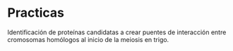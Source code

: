 # Practicas
Identificación de proteínas candidatas a crear puentes de interacción entre cromosomas homólogos al inicio de la meiosis en trigo.
